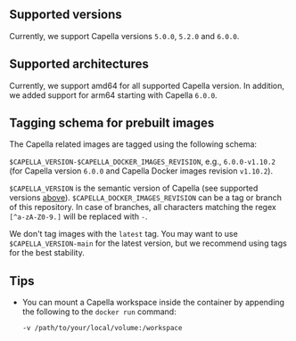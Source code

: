 <!--
 ~ SPDX-FileCopyrightText: Copyright DB Netz AG and the capella-collab-manager contributors
 ~ SPDX-License-Identifier: Apache-2.0
 -->

## Supported versions

Currently, we support Capella versions `5.0.0`, `5.2.0` and `6.0.0`.

## Supported architectures

Currently, we support amd64 for all supported Capella version.
In addition, we added support for arm64 starting with Capella `6.0.0`.

## Tagging schema for prebuilt images

The Capella related images are tagged using the following schema:

`$CAPELLA_VERSION-$CAPELLA_DOCKER_IMAGES_REVISION`, e.g., `6.0.0-v1.10.2` (for Capella version `6.0.0` and Capella Docker images revision `v1.10.2`).

`$CAPELLA_VERSION` is the semantic version of Capella (see supported versions [above](#supported-versions)).
`$CAPELLA_DOCKER_IMAGES_REVISION` can be a tag or branch of this repository. In case of branches, all characters matching the regex `[^a-zA-Z0-9.]` will be replaced with `-`.

We don't tag images with the `latest` tag. You may want to use `$CAPELLA_VERSION-main` for the latest version, but we recommend using tags for the best stability.

## Tips

- You can mount a Capella workspace inside the container by appending the following to
  the `docker run` command:
  <!-- prettier-ignore -->
    ```zsh
    -v /path/to/your/local/volume:/workspace
    ```
